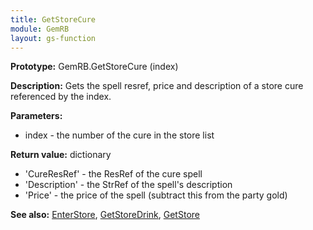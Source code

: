 ```yaml
---
title: GetStoreCure
module: GemRB
layout: gs-function
---
```


**Prototype:** GemRB.GetStoreCure (index)

**Description:** Gets the spell resref, price and description of a store 
cure referenced by the index.

**Parameters:**
  * index - the number of the cure in the store list

**Return value:** dictionary
  * 'CureResRef'  - the ResRef of the cure spell
  * 'Description' - the StrRef of the spell's description
  * 'Price'       - the price of the spell (subtract this from the party gold)

**See also:** [EnterStore](EnterStore.md), [GetStoreDrink](GetStoreDrink.md), [GetStore](GetStore.md)
